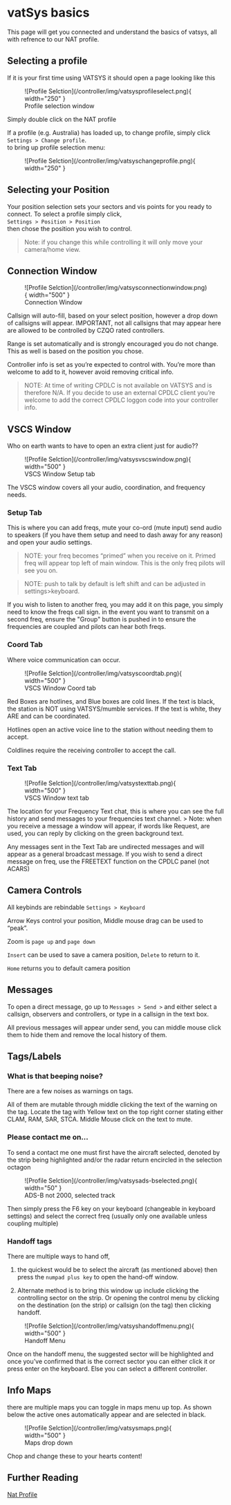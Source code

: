 
# vatSys basics
This page will get you connected and understand the basics of vatsys, all with refrence to our NAT profile.

## Selecting a profile
If it is your first time using VATSYS it should open a page looking like this 

<figure markdown>
![Profile Selction](/controller/img/vatsysprofileselect.png){ width="250" }
  <figcaption>Profile selection window</figcaption>
</figure>

Simply double click on the NAT profile 

If a profile (e.g. Australia) has loaded up, to change profile, simply click <br> ``Settings > Change profile``. <br>  to bring up profile selection menu: 
<figure markdown>
![Profile Selction](/controller/img/vatsyschangeprofile.png){ width="250" }
</figure>

## Selecting your Position

Your position selection sets your sectors and vis points for you ready to connect. To select a profile simply click, <br> ``Settings > Position > Position`` <br> then chose the position you wish to control.
> Note:
if you change this while controlling it will only move your camera/home view.

## Connection Window
<figure markdown>
![Profile Selction](/controller/img/vatsysconnectionwindow.png){ width="500" }
  <figcaption>Connection Window</figcaption>
</figure>
Callsign will auto-fill, based on your select position, however a drop down of callsigns will appear. IMPORTANT, not all callsigns that may appear here are allowed to be controlled by CZQO rated controllers.

Range is set automatically and is strongly encouraged you do not change. This as well is based on the position you chose.

Controller info is set as you’re expected to control with. You’re more than welcome to add to it, however avoid removing critical info. 
> NOTE: At time of writing CPDLC is not available on VATSYS and is therefore N/A. If you decide to use an external CPDLC client you’re welcome to add the correct CPDLC loggon code into your controller info.

## VSCS Window
Who on earth wants to have to open an extra client just for audio??
<figure markdown>
![Profile Selction](/controller/img/vatsysvscswindow.png){ width="500" }
  <figcaption>VSCS Window Setup tab</figcaption>
</figure>
The VSCS window covers all your audio, coordination, and frequency needs.

### Setup Tab

This is where you can add freqs, mute your co-ord (mute input) send audio to speakers (if you have them setup and need to dash away for any reason) and open your audio settings. 

> NOTE: your freq becomes “primed” when you receive on it. Primed freq will appear top left of main window. This is the only freq pilots will see you on.

> NOTE: push to talk by default is left shift and can be adjusted in settings>keyboard.

If you wish to listen to another freq, you may add it on this page, you simply need to know the freqs call sign. in the event you want to transmit on a second freq, ensure the "Group" button is pushed in to ensure the frequencies are coupled and pilots can hear both freqs.

### Coord Tab
Where voice communication can occur. 
<figure markdown>
![Profile Selction](/controller/img/vatsyscoordtab.png){ width="500" }
  <figcaption>VSCS Window Coord tab</figcaption>
</figure>
Red Boxes are hotlines, and Blue boxes are cold lines. If the text is black, the station is NOT using VATSYS/mumble services. If the text is white, they ARE and can be coordinated. 

Hotlines open an active voice line to the station without needing them to accept. 

Coldlines require the receiving controller to accept the call.
### Text Tab
<figure markdown>
![Profile Selction](/controller/img/vatsystexttab.png){ width="500" }
  <figcaption>VSCS Window text tab</figcaption>
</figure>
The location for your Frequency Text chat, this is where you can see the full history and send messages to your frequencies text channel. 
> Note: when you receive a message a window will appear, if words like Request, are used, you can reply by clicking on the green background text. 

Any messages sent in the Text Tab are undirected messages and will appear as a general broadcast message. If you wish to send a direct message on freq, use the FREETEXT function on the CPDLC panel (not ACARS)

## Camera Controls
All keybinds are rebindable ``Settings > Keyboard``

Arrow Keys control your position, Middle mouse drag can be used to “peak”.

Zoom is ``page up`` and ``page down``

``Insert`` can be used to save a camera position, ``Delete`` to return to it.

``Home`` returns you to default camera position

## Messages
	
To open a direct message, go up to ``Messages > Send >`` and either select a callsign, observers and controllers, or type in a callsign in the text box. 

All previous messages will appear under send, you can middle mouse click them to hide them and remove the local history of them.

## Tags/Labels
### What is that beeping noise?
There are a few noises as warnings on tags. 

All of them are mutable through middle clicking the text of the warning on the tag. Locate the tag with Yellow text on the top right corner stating either CLAM, RAM, SAR, STCA. Middle Mouse click on the text to mute. 
### Please contact me on…

To send a contact me one must first have the aircraft selected, denoted by the strip being highlighted and/or the radar return encircled in the selection octagon
<figure markdown>
![Profile Selction](/controller/img/vatsysads-bselected.png){ width="50" }
  <figcaption>ADS-B not 2000, selected track</figcaption>
</figure>
Then simply press the F6 key on your keyboard (changeable in keyboard settings) and select the correct freq (usually only one available unless coupling multiple)

### Handoff tags
There are multiple ways to hand off, 

1. the quickest would be to select the aircraft (as mentioned above) then press the ``numpad plus key`` to open the hand-off window. 

2. Alternate method is to bring this window up include clicking the controlling sector on the strip. Or opening the control menu by clicking on the destination (on the strip) or callsign (on the tag) then clicking handoff.
<figure markdown>
![Profile Selction](/controller/img/vatsyshandoffmenu.png){ width="500" }
  <figcaption>Handoff Menu</figcaption>
</figure>
Once on the handoff menu, the suggested sector will be highlighted and once you’ve confirmed that is the correct sector you can either click it or press enter on the keyboard. Else you can select a different controller.

## Info Maps
there are multiple maps you can toggle in maps menu up top. As shown below the active ones automatically appear and are selected in black.
<figure markdown>
![Profile Selction](/controller/img/vatsysmaps.png){ width="500" }
  <figcaption>Maps drop down</figcaption>
</figure>
Chop and change these to your hearts content!

## Further Reading
[Nat Profile](/controller/clients/vatSys/vatsysnatprofile)